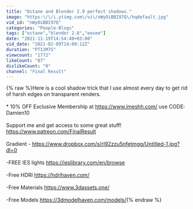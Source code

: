 ```yaml
---
title: "Octane and Blender 2.9 perfect shadows."
image: "https:\/\/i.ytimg.com\/vi\/nWyOiBBI97Q\/hqdefault.jpg"
vid_id: "nWyOiBBI97Q"
categories: "People-Blogs"
tags: ["octane","blender 2.8","eevee"]
date: "2021-11-19T14:54:48+03:00"
vid_date: "2021-02-09T14:00:12Z"
duration: "PT12M7S"
viewcount: "1772"
likeCount: "87"
dislikeCount: "0"
channel: "Final Result"
---
```

{% raw %}Here is a cool shadow trick that I use almost every day to get rid of harsh edges on transparent renders.<br /><br />* 10% OFF Exclusive Membership at <a rel="nofollow" target="blank" href="https://www.imeshh.com/">https://www.imeshh.com/</a> use CODE: Damien10 <br /><br />Support me and get access to some great stuff! <a rel="nofollow" target="blank" href="https://www.patreon.com/FinalResult">https://www.patreon.com/FinalResult</a><br /><br />Gradient - <a rel="nofollow" target="blank" href="https://www.dropbox.com/s/rl92zzu5nfetmgg/Untitled-1.jpg?dl=0">https://www.dropbox.com/s/rl92zzu5nfetmgg/Untitled-1.jpg?dl=0</a><br /><br />-FREE IES lights <a rel="nofollow" target="blank" href="https://ieslibrary.com/en/browse">https://ieslibrary.com/en/browse</a><br /><br />-Free HDRI <a rel="nofollow" target="blank" href="https://hdrihaven.com/">https://hdrihaven.com/</a><br /><br />-Free Materials <a rel="nofollow" target="blank" href="https://www.3dassets.one/">https://www.3dassets.one/</a><br /><br />-Free Models <a rel="nofollow" target="blank" href="https://3dmodelhaven.com/models/">https://3dmodelhaven.com/models/</a>{% endraw %}
